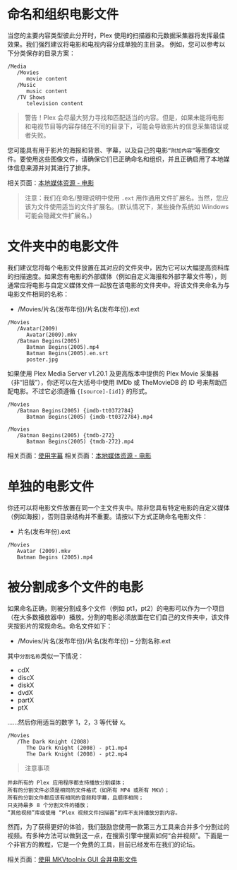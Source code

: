 # 命名和组织电影文件

当您的主要内容类型彼此分开时，Plex 使用的扫描器和元数据采集器将发挥最佳效果。我们强烈建议将电影和电视内容分成单独的主目录。
例如，您可以参考以下分类保存的目录方案：

```plaintext
/Media
   /Movies
      movie content
   /Music
      music content
   /TV Shows
      television content
```

> 警告！Plex 会尽最大努力寻找和匹配适当的内容。但是，如果未能将电影和电视节目等内容存储在不同的目录下，可能会导致影片的信息采集错误或者失败。

您可能具有用于影片的海报和背景、字幕，以及自己的电影`“附加内容”`等图像文件。要使用这些图像文件，请确保它们已正确命名和组织，并且正确启用了本地媒体信息来源并对其进行了排序。

相关页面：[本地媒体资源 - 电影](https://support.plex.tv/articles/200220677-local-media-assets-movies/)

> 注意：我们在命名/整理说明中使用 `.ext` 用作通用文件扩展名。当然，您应该为文件使用适当的文件扩展名。(默认情况下，某些操作系统如 Windows 可能会隐藏文件扩展名。)

# 文件夹中的电影文件

我们建议您将每个电影文件放置在其对应的文件夹中，因为它可以大幅提高资料库的扫描速度。如果您有电影的外部媒体（例如自定义海报和外部字幕文件等），则通常应将电影与自定义媒体文件一起放在该电影的文件夹中。将该文件夹命名为与电影文件相同的名称：

* /Movies/片名(发布年份)/片名(发布年份).ext

```plaintext
/Movies
   /Avatar(2009)
      Avatar(2009).mkv
   /Batman Begins(2005)
      Batman Begins(2005).mp4
      Batman Begins(2005).en.srt
      poster.jpg
```

如果使用 Plex Media Server v1.20.1 及更高版本中提供的 Plex Movie 采集器（非“旧版”），你还可以在大括号中使用 IMDb 或 TheMovieDB 的 ID 号来帮助匹配电影。不过它必须遵循 `{[source]-[id]}` 的形式。

```plaintext
/Movies
   /Batman Begins(2005) {imdb-tt0372784}
      Batman Begins(2005) {imdb-tt0372784}.mp4
```

```plaintext
/Movies
   /Batman Begins(2005) {tmdb-272}
      Batman Begins(2005) {tmdb-272}.mp4
```

相关页面：[使用字幕](https://support.plex.tv/articles/categories/your-media/using-subtitles/)
相关页面：[本地媒体资源 - 电影](https://support.plex.tv/articles/200220677-local-media-assets-movies/)

# 单独的电影文件

你还可以将电影文件放置在同一个主文件夹中。除非您具有特定电影的自定义媒体（例如海报），否则目录结构并不重要。请按以下方式正确命名电影文件：

* 片名(发布年份).ext

```plaintext
/Movies
   Avatar (2009).mkv
   Batman Begins (2005).mp4
```

# 被分割成多个文件的电影

如果命名正确，则被分割成多个文件（例如 pt1，pt2）的电影可以作为一个项目（在大多数播放器中）播放。分割的电影必须放置在它们自己的文件夹中，该文件夹按影片的常规命名。命名文件如下：

* /Movies/片名(发布年份)/片名(发布年份) – 分割名称.ext

其中`分割名称`类似一下情况：

* cdX
* discX
* diskX
* dvdX
* partX
* ptX

……然后你用适当的数字 1，2，3 等代替 `X`。

```plaintext
/Movies
   /The Dark Knight (2008)
      The Dark Knight (2008) - pt1.mp4
      The Dark Knight (2008) - pt2.mp4
```

> 注意事项

    并非所有的 Plex 应用程序都支持播放分割媒体；
    所有的分割文件必须是相同的文件格式（如所有 MP4 或所有 MKV）；
    所有的分割文件都应该有相同的音频和字幕，且顺序相同；
    只支持最多 8 个分割文件的播放；
    “其他视频”库或使用 “Plex 视频文件扫描器”的库不支持播放分割内容。

然而，为了获得更好的体验，我们鼓励您使用一款第三方工具来合并多个分割过的视频。有多种方法可以做到这一点，在搜索引擎中搜索如何“合并视频”。下面是一个非官方的教程，它是一个免费的工具，目前已经发布在我们的论坛。

相关页面：[使用 MKVtoolnix GUI 合并电影文件](https://forums.plex.tv/t/howto-joining-multi-part-movies-files-with-mkvtoolnix-gui/113211/1)
